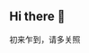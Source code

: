 ## Hi there 👋
初来乍到，请多关照
<!--
**disco857/disco857** is a ✨ _special_ ✨ repository because its `README.md` (this file) appears on your GitHub profile.

Here are some ideas to get you started:

- 🔭 I’m currently working on ...
- 🌱 I’m currently learning ...
- 👯 I’m looking to collaborate on ...
- 🤔 I’m looking for help with ...
- 💬 Ask me about ...
##- 📫 How to reach me: 2400010964@stu.pku.edu.cn
- 😄 Pronouns: ...
- ⚡ Fun fact: ...
-->

